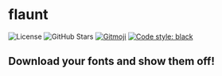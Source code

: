 <div align="left">

# flaunt

![License][license]
![GitHub Stars][stars]
[![Gitmoji][gitmoji-badge]][gitmoji]
[![Code style: black][black-badge]][black]

## Download your fonts and show them off!

</div>

<div align="justify">
</div>

[gitmoji]: https://gitmoji.dev
[black]: https://github.com/psf/black
[stars]: https://img.shields.io/github/stars/astrogewgaw/flaunt?style=for-the-badge
[license]: https://img.shields.io/github/license/astrogewgaw/flaunt?style=for-the-badge
[black-badge]: https://img.shields.io/badge/code%20style-black-000000.svg?style=for-the-badge
[gitmoji-badge]: https://img.shields.io/badge/gitmoji-%20😜%20😍-FFDD67.svg?style=for-the-badge
